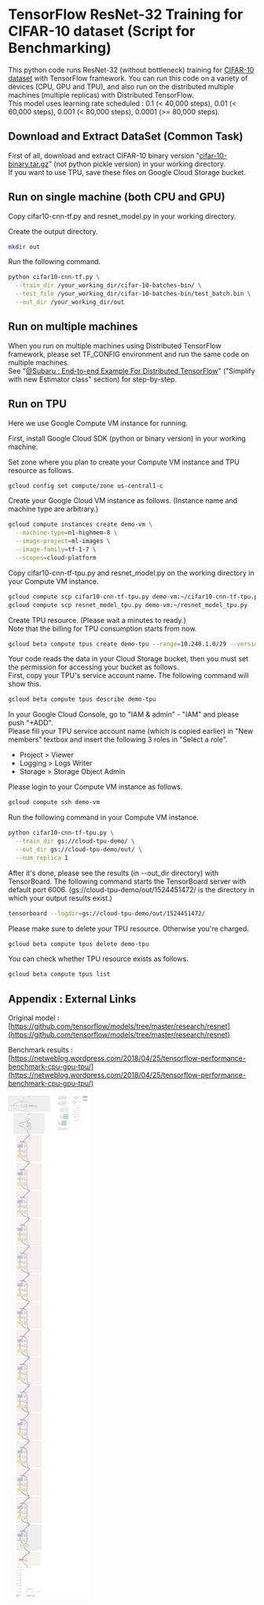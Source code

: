# TensorFlow ResNet-32 Training for CIFAR-10 dataset (Script for Benchmarking)

This python code runs ResNet-32 (without bottleneck) training for [CIFAR-10 dataset](http://www.cs.toronto.edu/~kriz/cifar.html) with TensorFlow framework.
You can run this code on a variety of devices (CPU, GPU and TPU), and also run on the distributed multiple machines (multiple replicas) with Distributed TensorFlow.    
This model uses learning rate scheduled : 0.1 (< 40,000 steps), 0.01 (< 60,000 steps), 0.001 (< 80,000 steps), 0.0001 (>= 80,000 steps).

## Download and Extract DataSet (Common Task)

First of all, download and extract CIFAR-10 binary version "[cifar-10-binary.tar.gz](http://www.cs.toronto.edu/~kriz/cifar-10-binary.tar.gz)" (not python pickle version) in your working directory.    
If you want to use TPU, save these files on Google Cloud Storage bucket.

## Run on single machine (both CPU and GPU)

Copy cifar10-cnn-tf.py and resnet_model.py in your working directory.

Create the output directory.

```bash
mkdir out
```

Run the following command.

```bash
python cifar10-cnn-tf.py \
  --train_dir /your_working_dir/cifar-10-batches-bin/ \
  --test_file /your_working_dir/cifar-10-batches-bin/test_batch.bin \
  --out_dir /your_working_dir/out
```

## Run on multiple machines

When you run on multiple machines using Distributed TensorFlow framework, please set TF_CONFIG environment and run the same code on multiple machines.    
See "[@Subaru : End-to-end Example For Distributed TensorFlow](https://netweblog.wordpress.com/2018/04/10/distributed-tensorflow-sample-code-and-how-it-works/)" ("Simplify with new Estimator class" section) for step-by-step.

## Run on TPU

Here we use Google Compute VM instance for running.

First, install Google Cloud SDK (python or binary version) in your working machine.

Set zone where you plan to create your Compute VM instance and TPU resource as follows.

```bash
gcloud config set compute/zone us-central1-c
```

Create your Google Cloud VM instance as follows. (Instance name and machine type are arbitrary.)

```bash
gcloud compute instances create demo-vm \
  --machine-type=n1-highmem-8 \
  --image-project=ml-images \
  --image-family=tf-1-7 \
  --scopes=cloud-platform
```

Copy cifar10-cnn-tf-tpu.py and resnet_model.py on the working directory in your Compute VM instance.

```bash
gcloud compute scp cifar10-cnn-tf-tpu.py demo-vm:~/cifar10-cnn-tf-tpu.py
gcloud compute scp resnet_model_tpu.py demo-vm:~/resnet_model_tpu.py
```

Create TPU resource. (Please wait a minutes to ready.)    
Note that the billing for TPU consumption starts from now.

```bash
gcloud beta compute tpus create demo-tpu --range=10.240.1.0/29 --version=1.7
```

Your code reads the data in your Cloud Storage bucket, then you must set the permission for accessing your bucket as follows.    
First, copy your TPU's service account name. The following command will show this.

```bash
gcloud beta compute tpus describe demo-tpu
```

In your Google Cloud Console, go to "IAM & admin" - "IAM" and please push "+ADD".    
Please fill your TPU service account name (which is copied earlier) in "New members" textbox and insert the following 3 roles in "Select a role".

- Project > Viewer
- Logging > Logs Writer
- Storage > Storage Object Admin

Please login to your Compute VM instance as follows.

```bash
gcloud compute ssh demo-vm
```

Run the following command in your Compute VM instance.

```bash
python cifar10-cnn-tf-tpu.py \
  --train_dir gs://cloud-tpu-demo/ \
  --out_dir gs://cloud-tpu-demo/out/ \
  --num_replica 1
```

After it's done, please see the results (in --out_dir directory) with TensorBoard. The following command starts the TensorBoard server with default port 6006. (gs://cloud-tpu-demo/out/1524451472/ is the directory in which your output results exist.)

```bash
tensorboard --logdir=gs://cloud-tpu-demo/out/1524451472/
```

Please make sure to delete your TPU resource. Otherwise you're charged.

```bash
gcloud beta compute tpus delete demo-tpu
```

You can check whether TPU resource exists as follows.

```bash
gcloud beta compute tpus list
```

## Appendix : External Links

Original model :
[https://github.com/tensorflow/models/tree/master/research/resnet](https://github.com/tensorflow/models/tree/master/research/resnet)

Benchmark results :
[https://netweblog.wordpress.com/2018/04/25/tensorflow-performance-benchmark-cpu-gpu-tpu/](https://netweblog.wordpress.com/2018/04/25/tensorflow-performance-benchmark-cpu-gpu-tpu/)

![Model](model.png)
